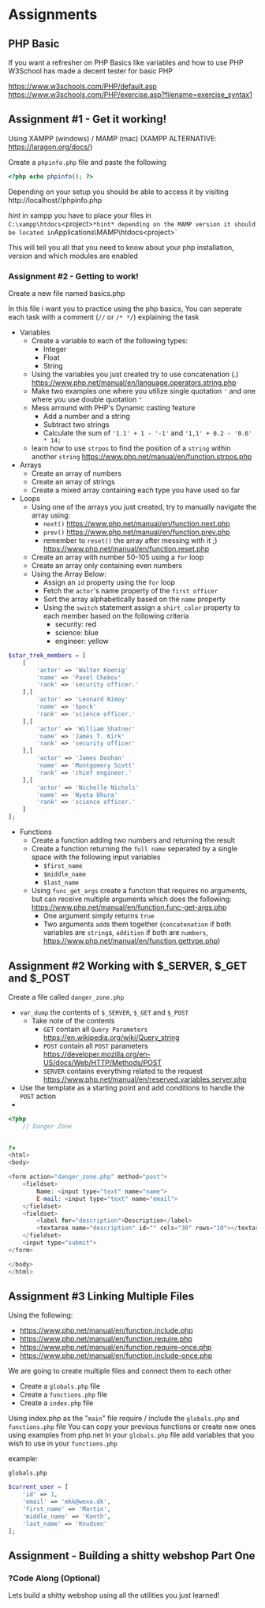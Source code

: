 # Assignments


## PHP Basic

If you want a refresher on PHP Basics like variables and how to use PHP W3School has made a decent tester for basic PHP

https://www.w3schools.com/PHP/default.asp
https://www.w3schools.com/PHP/exercise.asp?filename=exercise_syntax1

## Assignment #1 - Get it working!

Using XAMPP (windows) / MAMP (mac)
(XAMPP ALTERNATIVE: https://laragon.org/docs/)

Create a `phpinfo.php` file and paste the following

```php
<?php echo phpinfo(); ?>
```
Depending on your setup you should be able to access it by visiting http://localhost/<project>/phpinfo.php 

*hint* in xampp you have to place your files in `C:\xampp\htdocs`\<project>`
*hint* depending on the MAMP version it should be located in `Applications\MAMP\htdocs\<project>`

This will tell you all that you need to know about your php installation, version and which modules are enabled

### Assignment #2 - Getting to work!

Create a new file named basics.php

In this file i want you to practice using the php basics, You can seperate each task with a comment (`//` or `/* */`) explaining the task

- Variables  
  - Create a variable to each of the following types:
    - Integer
    - Float
    - String
  - Using the variables you just created try to use concatenation (.) https://www.php.net/manual/en/language.operators.string.php
  - Make two examples one where you utilize single quotation `'` and one where you use double quotation `"`
  - Mess arround with PHP's Dynamic casting feature
    - Add a number and a string
    - Subtract two strings
    - Calculate the sum of ` '1.1' + 1 - '-1' ` and `'1,1' + 0.2 - '0.6' * 14;`
  - learn how to use `strpos` to find the position of a `string` within another `string` https://www.php.net/manual/en/function.strpos.php 
- Arrays
  - Create an array of numbers
  - Create an array of strings
  - Create a mixed array containing each type you have used so far
- Loops
  - Using one of the arrays you just created, try to manually navigate the array using:
    - `next()` https://www.php.net/manual/en/function.next.php
    - `prev()` https://www.php.net/manual/en/function.prev.php 
    - remember to `reset()` the array after messing with it ;) https://www.php.net/manual/en/function.reset.php 
  - Create an array with number 50-105 using a `for` loop
  - Create an array only containing even numbers
  - Using the Array Below:
    - Assign an `id` property using the `for` loop
    - Fetch the `actor`'s name property of the `first officer` 
    - Sort the array alphabetically based on the `name` property
    - Using the `switch` statement assign a `shirt_color` property to each member based on the following criteria
      - security: red
      - science: blue
      - engineer: yellow
```php
$star_trek_members = [     
    [
        'actor' => 'Walter Koenig' 
        'name' => 'Pavel Chekov'
        'rank' => 'security officer.'
    ],[
        'actor' => 'Leonard Nimoy' 
        'name' => 'Spock'
        'rank' => 'science officer.'
    ],[
        'actor' => 'William Shatner' 
        'name' => 'James T. Kirk'
        'rank' => 'security officer'
    ],[
        'actor' => 'James Doohan' 
        'name' => 'Montgomery Scott'
        'rank' => 'chief engineer.'
    ],[
        'actor' => 'Nichelle Nichols' 
        'name' => 'Nyota Uhura'
        'rank' => 'science officer.'
    ]
];
``` 

- Functions
  - Create a function adding two numbers and returning the result
  - Create a function returning the `full name` seperated by a single space with the following input variables
    - `$first_name`
    - `$middle_name`
    - `$last_name`
  - Using `func_get_args` create a function that requires no arguments, but can receive multiple arguments which does the following: https://www.php.net/manual/en/function.func-get-args.php
    - One argument simply returns `true`
    - Two arguments `add`s them together (`concatenation` if both variables are `string`s, `addition` if both are `numbers`, https://www.php.net/manual/en/function.gettype.php)

## Assignment #2 Working with $_SERVER, $_GET and $_POST

Create a file called `danger_zone.php`

- `var_dump` the contents of `$_SERVER`, `$_GET` and `$_POST`
  - Take note of the contents
    - `GET` contain all `Query Parameters` https://en.wikipedia.org/wiki/Query_string 
    - `POST` contain all `POST` parameters https://developer.mozilla.org/en-US/docs/Web/HTTP/Methods/POST 
    - `SERVER` contains everything related to the request https://www.php.net/manual/en/reserved.variables.server.php 
- Use the template as a starting point and add conditions to handle the `POST` action
- 
```php
<?php
    // Danger Zone

    
?>
<html>
<body>

<form action="danger_zone.php" method="post">
    <fieldset>
        Name: <input type="text" name="name">
        E-mail: <input type="text" name="email">
    </fieldset>
    <fieldset>
        <label for="description">Description</label>
        <textarea name="description" id="" cols="30" rows="10"></textarea>
    </fieldset>
    <input type="submit">
</form>

</body>
</html>
```


## Assignment #3 Linking Multiple Files

Using the following:  
- https://www.php.net/manual/en/function.include.php
- https://www.php.net/manual/en/function.require.php
- https://www.php.net/manual/en/function.require-once.php
- https://www.php.net/manual/en/function.include-once.php

We are going to create multiple files and connect them to each other

- Create a `globals.php` file
- Create a `functions.php` file
- Create a `index.php` file

Using index.php as the "`main`" file require / include the `globals.php` and `functions.php` file
You can copy your previous functions or create new ones using examples from php.net
In your `globals.php` file add variables that you wish to use in your `functions.php`

example:

`globals.php`
```php
$current_user = [
    'id' => 1,
    'email' => 'mkk@wexo.dk',
    'first_name' => 'Martin',
    'middle_name' => 'Kenth',
    'last_name' => 'Knudsen'
];


```

## Assignment - Building a shitty webshop Part One

### ?Code Along (Optional)

Lets build a shitty webshop using all the utilities you just learned!
